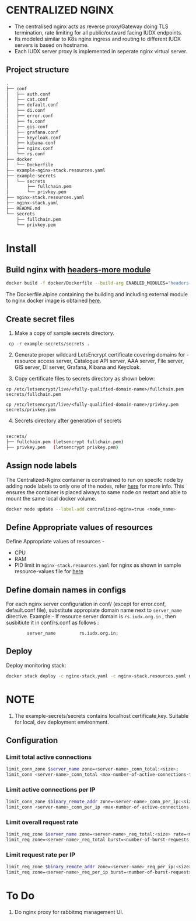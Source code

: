 # CENTRALIZED NGINX
* The centralised nginx acts as reverse proxy/Gateway doing TLS termination, rate limiting for all public/outward facing IUDX endpoints.
* Its modeled similar to K8s nginx ingress and routing to different IUDX servers is based on hostname. 
* Each IUDX server proxy is implemented in seperate nginx virtual server.
## Project structure
```sh
.
├── conf
│   ├── auth.conf
│   ├── cat.conf
│   ├── default.conf
│   ├── di.conf
│   ├── error.conf
│   ├── fs.conf
│   ├── gis.conf
│   ├── grafana.conf
│   ├── keycloak.conf
│   ├── kibana.conf
│   ├── nginx.conf
│   └── rs.conf
├── docker
│   └── Dockerfile
├── example-nginx-stack.resources.yaml
├── example-secrets
│   └── secrets
│       ├── fullchain.pem
│       └── privkey.pem
├── nginx-stack.resources.yaml
├── nginx-stack.yaml
├── README.md
└── secrets
    ├── fullchain.pem
    └── privkey.pem

```


# Install


## Build nginx with [headers-more module](https://www.nginx.com/resources/wiki/modules/headers_more/)

```sh
docker build -f docker/Dockerfile --build-arg ENABLED_MODULES="headers-more" --build-arg  nginx_version=1.20 -t ghcr.io/datakaveri/nginx:1.20 docker/
```
The Dockerfile.alpine containing the building and including external module to nginx docker image is obtained [here](https://github.com/nginxinc/docker-nginx/tree/master/modules).


## Create secret files
1. Make a copy of sample secrets directory.
```console
 cp -r example-secrets/secrets .
```
2.  Generate proper wildcard LetsEncrypt certificate covering domains for - resource access server, Catalogue API server, AAA server, File server, GIS server, DI server, Grafana, Kibana and Keycloak.

3. Copy certificate files to secrets directory as shown below:

```
cp /etc/letsencrypt/live/<fully-qualified-domain-name>/fullchain.pem  secrets/fullchain.pem

cp /etc/letsencrypt/live/<fully-qualified-domain-name>/privkey.pem secrets/privkey.pem
```
4. Secrets directory after generation of secrets
```sh

secrets/
├── fullchain.pem (letsencrypt fullchain.pem)
├── privkey.pem   (letsencrypt privkey.pem)

```

## Assign node labels

The Centralized-Nginx container is constrained to run on specifc node by adding node labels to only one of the nodes, refer [here](https://docs.docker.com/engine/swarm/services/#placement-constraints) for more info. This ensures the container is placed always to same node on restart and able to mount the same local docker volume.
```sh
docker node update --label-add centralized-nginx=true <node_name>
```

## Define Appropriate values of resources

Define Appropriate values of resources -
- CPU 
- RAM 
- PID limit 
in `nginx-stack.resources.yaml`  for nginx as shown in sample resource-values file for [here](example-nginx-stack.resources.yaml)

## Define domain names in configs
For each nginx server configuration in conf/ (except for error.conf, default.conf file), substitute appropiate domain name next to ``server_name`` directive. 
Example:- If resource server domain is ``rs.iudx.org.in`` , then susbitiute it in conf/rs.conf as follows :
```
        server_name         rs.iudx.org.in;
```

## Deploy
Deploy monitoring stack:
```sh
docker stack deploy -c nginx-stack.yaml -c nginx-stack.resources.yaml nginx-stack
```

# NOTE
1. The example-secrets/secrets contains localhost certificate,key. Suitable for local, dev deployment environment.
## Configuration

### Limit total active connections
```sh
limit_conn_zone $server_name zone=<server-name>_conn_total:<size>;
limit_conn <server-name>_conn_total <max-number-of-active-connections-to-server>;
```
### Limit active connections per IP
```sh
limit_conn_zone $binary_remote_addr zone=<server-name>_conn_per_ip:<size>;
limit_conn <server-name>_conn_per_ip <max-number-of-active-connections-to-server-per-IP>;
```
### Limit overall request rate
```sh
limit_req_zone $server_name zone=<server-name>_req_total:<size> rate=<max-request-rate-to-server>;
limit_req zone=<server-name>_req_total burst=<number-of-burst-requests-allowed> nodelay;
```
### Limit request rate per IP
```sh
limit_req_zone $binary_remote_addr zone=<server-name>_req_per_ip:<size> rate=<max-request-rate-to-server-per-IP>r/s;
limit_req zone=<server-name>_req_per_ip burst=<number-of-burst-requests-allowed> nodelay;
```

# To Do

1. Do nginx proxy for  rabbitmq management UI.
